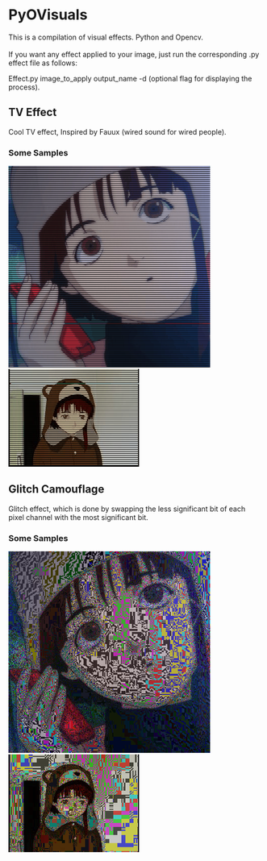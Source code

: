 # PyOVisuals
This is a compilation of visual effects. Python and Opencv.<br><br>
If you want any effect applied to your image, just run the corresponding .py effect file as follows:

Effect.py image_to_apply output_name -d (optional flag for displaying the process).

## TV Effect
Cool TV effect, Inspired by Fauux (wired sound for wired people).

### Some Samples

![Cool Sample](TV_effect3.gif?raw=true "1")
<br>
![Cool Sample](TV_effect.gif?raw=true "1")

## Glitch Camouflage
Glitch effect, which is done by swapping the less significant bit of each pixel channel with the most significant bit.

### Some Samples

![Cool Sample](glitch.png?raw=true "1")
<br>
![Cool Sample](glitch2.png?raw=true "1")
